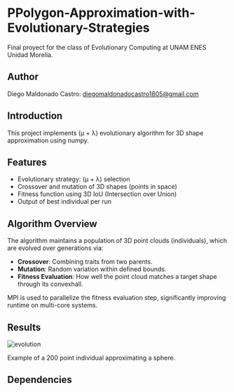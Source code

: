 # PPolygon-Approximation-with-Evolutionary-Strategies

Final proyect for the class of Evolutionary Computing at UNAM ENES Unidad Morelia.

## Author

Diego Maldonado Castro: diegomaldonadocastro1805@gmail.com

## Introduction

This project implements (μ + λ) evolutionary algorithm for 3D shape approximation using numpy.



## Features

- Evolutionary strategy: (μ + λ) selection
- Crossover and mutation of 3D shapes (points in space)
- Fitness function using 3D IoU (Intersection over Union)
- Output of best individual per run



## Algorithm Overview

The algorithm maintains a population of 3D point clouds (individuals), which are evolved over generations via:
- **Crossover**: Combining traits from two parents.
- **Mutation**: Random variation within defined bounds.
- **Fitness Evaluation**: How well the point cloud matches a target shape through its convexhall.

MPI is used to parallelize the fitness evaluation step, significantly improving runtime on multi-core systems.

## Results

![evolution](https://github.com/user-attachments/assets/e90a3ba1-f013-4e77-b313-6ca254c67cb3)

Example of a 200 point individual approximating a sphere.

## Dependencies

